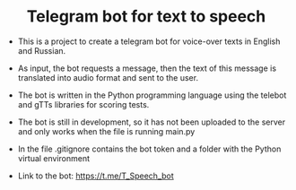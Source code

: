 <h1 style="text-align:center;">Telegram bot for text to speech</h1>

- This is a project to create a telegram bot for voice-over texts in English and Russian. 

- As input, the bot requests a message, then the text of this message is translated into audio format and sent to the user. 

- The bot is written in the Python programming language using the telebot and gTTs libraries for scoring tests. 

- The bot is still in development, so it has not been uploaded to the server and only works when the file is running main.py

- In the file .gitignore contains the bot token and a folder with the Python virtual environment

- Link to the bot: https://t.me/T_Speech_bot